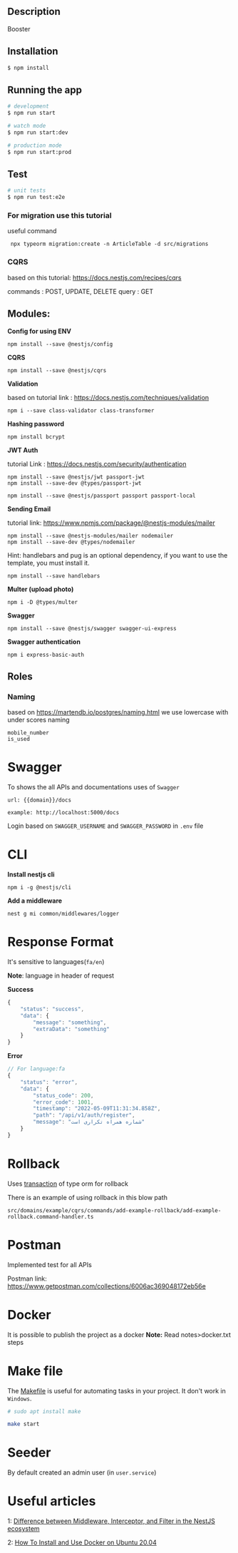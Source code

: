 
## Description


Booster

## Installation

```bash
$ npm install
```

## Running the app

```bash
# development
$ npm run start

# watch mode
$ npm run start:dev

# production mode
$ npm run start:prod
```

## Test

```bash
# unit tests
$ npm run test:e2e
```
### For migration use this tutorial

useful command
 
```
 npx typeorm migration:create -n ArticleTable -d src/migrations

 ````


 ### CQRS
 
based on this tutorial: https://docs.nestjs.com/recipes/cqrs

commands : POST, UPDATE, DELETE
query : GET


## Modules:

**Config for using ENV**
```
npm install --save @nestjs/config
```

**CQRS**
```
npm install --save @nestjs/cqrs
```

**Validation** 

based on tutorial link : https://docs.nestjs.com/techniques/validation
```
npm i --save class-validator class-transformer
```


**Hashing password**
```
npm install bcrypt
```

**JWT Auth**

tutorial Link : https://docs.nestjs.com/security/authentication
```
npm install --save @nestjs/jwt passport-jwt
npm install --save-dev @types/passport-jwt

npm install --save @nestjs/passport passport passport-local
```


**Sending Email**

tutorial link: https://www.npmjs.com/package/@nestjs-modules/mailer
```
npm install --save @nestjs-modules/mailer nodemailer
npm install --save-dev @types/nodemailer
```

Hint: handlebars and pug is an optional dependency, if you want to use the template, you must install it.
```
npm install --save handlebars
```

**Multer (upload photo)**
```
npm i -D @types/multer
```


**Swagger**
```
npm install --save @nestjs/swagger swagger-ui-express
```

**Swagger authentication**
```
npm i express-basic-auth
```

## Roles

### Naming
based on https://martendb.io/postgres/naming.html we use lowercase with under scores naming
```
mobile_number
is_used
```


# Swagger

To shows the all APIs and documentations uses of `Swagger`

`url: {{domain}}/docs`

`example: http://localhost:5000/docs`

Login based on `SWAGGER_USERNAME` and `SWAGGER_PASSWORD` in `.env` file


# CLI
**Install nestjs cli**
```
npm i -g @nestjs/cli
```

**Add a middleware**
```
nest g mi common/middlewares/logger
```

# Response Format 

It's sensitive to languages(`fa/en`)

**Note**: language in header of request

**Success**
```javascript
{
    "status": "success",
    "data": {
        "message": "something",
        "extraData": "something"
    }
}
```
**Error**
```javascript
// For language:fa
{
    "status": "error",
    "data": {
        "status_code": 200,
        "error_code": 1001,
        "timestamp": "2022-05-09T11:31:34.858Z",
        "path": "/api/v1/auth/register",
        "message": "شماره همراه تکراری است"
    }
}
```

# Rollback

Uses [transaction](https://docs.nestjs.com/techniques/database#transactions) of type orm for rollback

There is an example of using rollback in this blow path

`src/domains/example/cqrs/commands/add-example-rollback/add-example-rollback.command-handler.ts`


# Postman

Implemented test for all APIs

Postman link: https://www.getpostman.com/collections/6006ac369048172eb56e


# Docker
It is possible to publish the project as a docker
**Note:** Read notes>docker.txt steps

# Make file
The [Makefile](https://gist.github.com/zoe-1/784100440f0cf2299010#:~:text=The%20Makefile%20is%20useful%20for,%22%20and%20%22npm%20test%22.) is useful for automating tasks in your project. It don't work in `Windows`.
```bash
# sudo apt install make

make start
```

# Seeder
By default created an admin user (in `user.service`)

# Useful articles

1: [Difference between Middleware, Interceptor, and Filter in the NestJS ecosystem](https://blog.bitsrc.io/difference-between-middleware-interceptor-and-filter-in-the-nest-js-ecosystem-c71fb3ba32f6)

2: [How To Install and Use Docker on Ubuntu 20.04](https://www.digitalocean.com/community/tutorials/how-to-install-and-use-docker-on-ubuntu-20-04)
